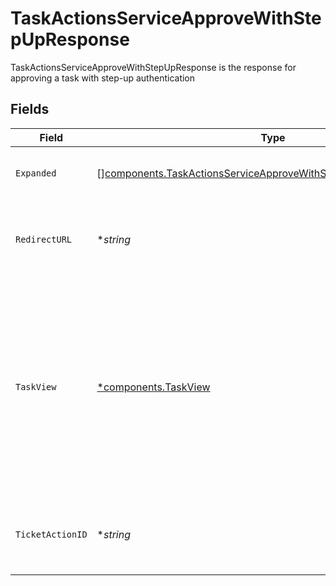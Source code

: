 # TaskActionsServiceApproveWithStepUpResponse

TaskActionsServiceApproveWithStepUpResponse is the response for approving a task with step-up authentication


## Fields

| Field                                                                                                                                                                                            | Type                                                                                                                                                                                             | Required                                                                                                                                                                                         | Description                                                                                                                                                                                      |
| ------------------------------------------------------------------------------------------------------------------------------------------------------------------------------------------------ | ------------------------------------------------------------------------------------------------------------------------------------------------------------------------------------------------ | ------------------------------------------------------------------------------------------------------------------------------------------------------------------------------------------------ | ------------------------------------------------------------------------------------------------------------------------------------------------------------------------------------------------ |
| `Expanded`                                                                                                                                                                                       | [][components.TaskActionsServiceApproveWithStepUpResponseExpanded](../../models/components/taskactionsserviceapprovewithstepupresponseexpanded.md)                                               | :heavy_minus_sign:                                                                                                                                                                               | List of serialized related objects.                                                                                                                                                              |
| `RedirectURL`                                                                                                                                                                                    | **string*                                                                                                                                                                                        | :heavy_minus_sign:                                                                                                                                                                               | The redirect URL the client must visit to complete the step-up authentication.                                                                                                                   |
| `TaskView`                                                                                                                                                                                       | [*components.TaskView](../../models/components/taskview.md)                                                                                                                                      | :heavy_minus_sign:                                                                                                                                                                               | Contains a task and JSONPATH expressions that describe where in the expanded array related objects are located. This view can be used to display a fully-detailed dashboard of task information. |
| `TicketActionID`                                                                                                                                                                                 | **string*                                                                                                                                                                                        | :heavy_minus_sign:                                                                                                                                                                               | The ID of the ticket (task) approve action created by this request.                                                                                                                              |